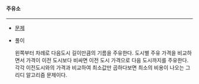 #### 주유소

------

- [문제](https://www.acmicpc.net/problem/13305)



- 풀이

  왼쪽부터 차례로 다음도시 길이만큼의 기름을 주유한다. 도시별 주유 가격을 비교하면서 가격이 이전 도시보다 비싸면 이전 도시 가격으로 다음 도시까지를 주유한다. 각각 이전도시와의 가격과 비교하여 최소값만 곱하다보면 최소의 비용이 나오는 그리디 알고리즘 문제이다.

